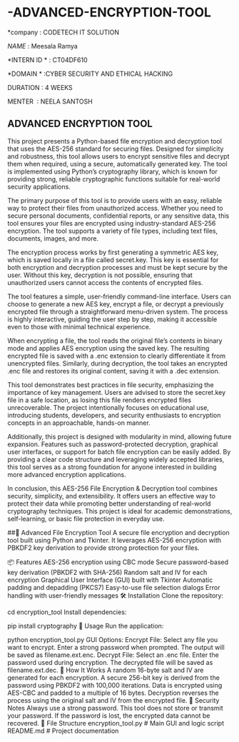 # -ADVANCED-ENCRYPTION-TOOL

*company : CODETECH IT SOLUTION

*NAME* : Meesala Ramya

*INTERN ID * : CT04DF610

*DOMAIN * :CYBER SECURITY AND ETHICAL HACKING 

DURATION  : 4 WEEKS 

MENTER  : NEELA SANTOSH

## ADVANCED ENCRYPTION TOOL

This project presents a Python-based file encryption and decryption tool that uses the AES-256 standard for securing files. Designed for simplicity and robustness, this tool allows users to encrypt sensitive files and decrypt them when required, using a secure, automatically generated key. The tool is implemented using Python’s cryptography library, which is known for providing strong, reliable cryptographic functions suitable for real-world security applications.

The primary purpose of this tool is to provide users with an easy, reliable way to protect their files from unauthorized access. Whether you need to secure personal documents, confidential reports, or any sensitive data, this tool ensures your files are encrypted using industry-standard AES-256 encryption. The tool supports a variety of file types, including text files, documents, images, and more.

The encryption process works by first generating a symmetric AES key, which is saved locally in a file called secret.key. This key is essential for both encryption and decryption processes and must be kept secure by the user. Without this key, decryption is not possible, ensuring that unauthorized users cannot access the contents of encrypted files.

The tool features a simple, user-friendly command-line interface. Users can choose to generate a new AES key, encrypt a file, or decrypt a previously encrypted file through a straightforward menu-driven system. The process is highly interactive, guiding the user step by step, making it accessible even to those with minimal technical experience.

When encrypting a file, the tool reads the original file’s contents in binary mode and applies AES encryption using the saved key. The resulting encrypted file is saved with a .enc extension to clearly differentiate it from unencrypted files. Similarly, during decryption, the tool takes an encrypted .enc file and restores its original content, saving it with a .dec extension.

This tool demonstrates best practices in file security, emphasizing the importance of key management. Users are advised to store the secret.key file in a safe location, as losing this file renders encrypted files unrecoverable. The project intentionally focuses on educational use, introducing students, developers, and security enthusiasts to encryption concepts in an approachable, hands-on manner.

Additionally, this project is designed with modularity in mind, allowing future expansion. Features such as password-protected decryption, graphical user interfaces, or support for batch file encryption can be easily added. By providing a clear code structure and leveraging widely accepted libraries, this tool serves as a strong foundation for anyone interested in building more advanced encryption applications.

In conclusion, this AES-256 File Encryption & Decryption tool combines security, simplicity, and extensibility. It offers users an effective way to protect their data while promoting better understanding of real-world cryptography techniques. This project is ideal for academic demonstrations, self-learning, or basic file protection in everyday use.

##🔐 Advanced File Encryption Tool
A secure file encryption and decryption tool built using Python and Tkinter. It leverages AES-256 encryption with PBKDF2 key derivation to provide strong protection for your files.

📦 Features
AES-256 encryption using CBC mode
Secure password-based key derivation (PBKDF2 with SHA-256)
Random salt and IV for each encryption
Graphical User Interface (GUI) built with Tkinter
Automatic padding and depadding (PKCS7)
Easy-to-use file selection dialogs
Error handling with user-friendly messages
🛠️ Installation
Clone the repository:

cd encryption_tool
Install dependencies:

pip install cryptography
🚀 Usage
Run the application:

python encryption_tool.py
GUI Options:
Encrypt File: Select any file you want to encrypt. Enter a strong password when prompted. The output will be saved as filename.ext.enc.
Decrypt File: Select an .enc file. Enter the password used during encryption. The decrypted file will be saved as filename.ext.dec.
🧠 How It Works
A random 16-byte salt and IV are generated for each encryption.
A secure 256-bit key is derived from the password using PBKDF2 with 100,000 iterations.
Data is encrypted using AES-CBC and padded to a multiple of 16 bytes.
Decryption reverses the process using the original salt and IV from the encrypted file.
🔐 Security Notes
Always use a strong password.
This tool does not store or transmit your password.
If the password is lost, the encrypted data cannot be recovered.
📁 File Structure
encryption_tool.py   # Main GUI and logic script
README.md            # Project documentation
